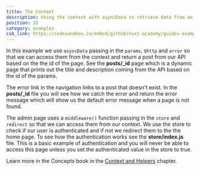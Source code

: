 ```yaml
---
title: The Context
description: Using the context with asyncData to retrieve data from an API and middleware to check authentication using the store.
position: 22
category: examples
csb_link: https://codesandbox.io/embed/github/nuxt-academy/guides-examples/tree/master/02_concepts/02_context_helpers-context?fontsize=14&hidenavigation=1&theme=dark
---
```


In this example we use `asyncData` passing in the `params`, `$http` and `error` so that we can access them from the context and return a post from our API based on the the id of the page. See the **posts/\_id** page which is a dynamic page that prints out the title and description coming from the API based on the id of the params.

The error link in the navigation links to a post that doesn't exist. In the **posts/\_id** file you will see how we catch the error and return the error message which will show us the default error message when a page is not found.

The admin page uses a `middleware()` function passing in the `store` and `redirect` so that we can access them from our context. We use the store to check if our user is authenticated and if not we redirect them to the the home page. To see how the authentication works see the **store/index.js** file. This is a basic example of authentication and you will never be able to access this page unless you set the authenticated value in the store to true.

<base-alert type="next">

Learn more in the Concepts book in the [Context and Helpers](/guides/concepts/context-helpers) chapter.

</base-alert>

<code-sandbox :src="csb_link"></code-sandbox>
